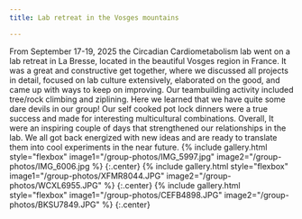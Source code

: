 ```yaml
---
title: Lab retreat in the Vosges mountains

---
```


From September 17-19, 2025 the Circadian Cardiometabolism lab went on a lab retreat in La Bresse, located in the beautiful Vosges region in France. It was a great and constructive get together, where we discussed all projects in detail, focused on lab culture extensively, elaborated on the good, and came up with ways to keep on improving. Our teambuilding activity included tree/rock climbing and ziplining. Here we learned that we have quite some dare devils in our group! Our self cooked pot lock dinners were a true success and made for interesting multicultural combinations. Overall, It were an inspiring couple of days that strengthened our relationships in the lab. We all got back energized with new ideas and are ready to translate them into cool experiments in the near future.
{% include gallery.html style="flexbox" image1="/group-photos/IMG_5997.jpg" image2="/group-photos/IMG_6006.jpg  %} {:.center}
{% include gallery.html style="flexbox" image1="/group-photos/XFMR8044.JPG" image2="/group-photos/WCXL6955.JPG"  %} {:.center}
{% include gallery.html style="flexbox" image1="/group-photos/CEFB4898.JPG" image2="/group-photos/BKSU7849.JPG"  %} {:.center}


 


